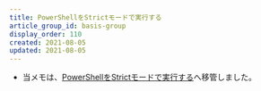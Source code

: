 ```yaml
---
title: PowerShellをStrictモードで実行する
article_group_id: basis-group
display_order: 110
created: 2021-08-05
updated: 2021-08-05
---
```

- 当メモは、[PowerShellをStrictモードで実行する](https://thinktwice.tech/it/powershell/running_powershell_in_strict_mode/)へ移管しました。
